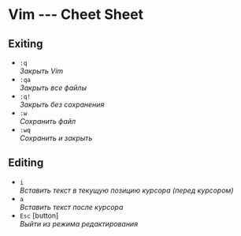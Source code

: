 # Vim --- Cheet Sheet

## Exiting
- `:q` \
*Закрыть Vim*
- `:qa` \
*Закрыть все файлы*
- `:q!` \
*Закрыть без сохранения*
- `:w` \
*Сохранить файл*
- `:wq` \
*Сохранить и закрыть*

## Editing
- `i` \
*Вставить текст в текущую позицию курсора (перед курсором)*
- `a` \
*Вставить текст после курсора*
- `Esc` [button] \
*Выйти из режима редактирования*
